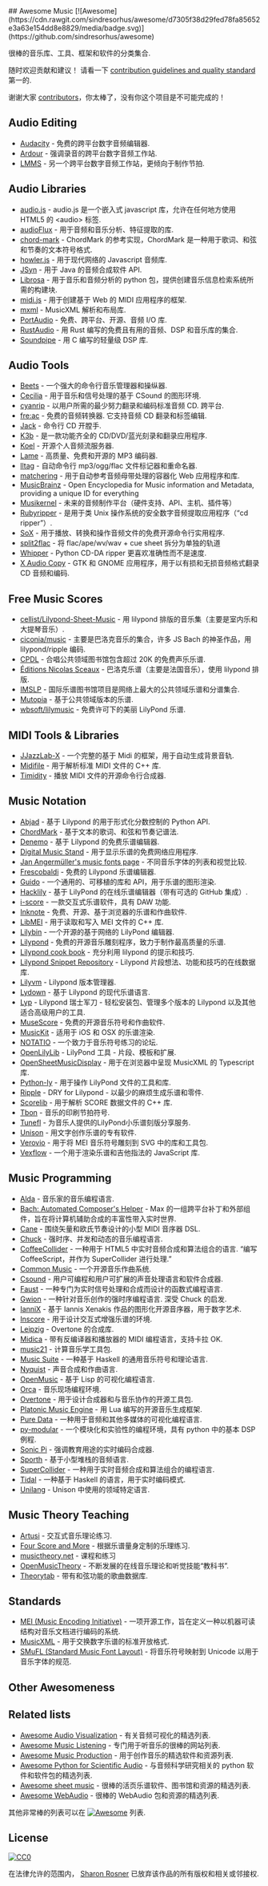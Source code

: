<div class="github-widget" data-repo="ciconia/awesome-music"></div>
<script async src="https://pagead2.googlesyndication.com/pagead/js/adsbygoogle.js"></script><ins class="adsbygoogle" style="display:block" data-ad-client="ca-pub-6890694312814945" data-ad-slot="5473692530" data-ad-format="auto"  data-full-width-responsive="true"></ins><script>(adsbygoogle = window.adsbygoogle || []).push({});</script>
## Awesome Music [![Awesome](https://cdn.rawgit.com/sindresorhus/awesome/d7305f38d29fed78fa85652e3a63e154dd8e8829/media/badge.svg)](https://github.com/sindresorhus/awesome)

很棒的音乐库、工具、框架和软件的分类集合.

随时欢迎贡献和建议！ 请看一下 [contribution guidelines and quality standard](https://github.com/ciconia/awesome-music/blob/master/CONTRIBUTING.md) 第一的.

谢谢大家 [contributors](https://github.com/ciconia/awesome-music/graphs/contributors)，你太棒了，没有你这个项目是不可能完成的！


## Audio Editing

* [Audacity](https://github.com/audacity/audacity) - 免费的跨平台数字音频编辑器.
* [Ardour](http://ardour.org/) - 强调录音的跨平台数字音频工作站.
* [LMMS](https://lmms.io/) - 另一个跨平台数字音频工作站，更倾向于制作节拍.

## Audio Libraries

* [audio.js](https://github.com/kolber/audiojs) - audio.js 是一个嵌入式 javascript 库，允许在任何地方使用 HTML5 的 &lt;audio&gt; 标签.
* [audioFlux](https://github.com/libAudioFlux/audioFlux) - 用于音频和音乐分析、特征提取的库.
* [chord-mark](https://github.com/no-chris/chord-mark) - ChordMark 的参考实现，ChordMark 是一种用于歌词、和弦和节奏的文本符号格式.
* [howler.js](https://github.com/goldfire/howler.js) - 用于现代网络的 Javascript 音频库.
* [JSyn](http://www.softsynth.com/jsyn/) - 用于 Java 的音频合成软件 API.
* [Librosa](https://github.com/librosa/librosa) - 用于音乐和音频分析的 python 包，提供创建音乐信息检索系统所需的构建块.
* [midi.js](https://github.com/mudcube/MIDI.js) - 用于创建基于 Web 的 MIDI 应用程序的框架.
* [mxml](https://github.com/venturemedia/mxml) - MusicXML 解析和布局库.
* [PortAudio](http://www.portaudio.com/) - 免费、跨平台、开源、音频 I/O 库.
* [RustAudio](https://github.com/RustAudio) - 用 Rust 编写的免费且有用的音频、DSP 和音乐库的集合.
* [Soundpipe](https://pbat.ch/proj/soundpipe.html) - 用 C 编写的轻量级 DSP 库.

## Audio Tools

* [Beets](http://beets.io/) - 一个强大的命令行音乐管理器和操纵器.
* [Cecilia](https://github.com/belangeo/cecilia5) - 用于音乐和信号处理的基于 CSound 的图形环境.
* [cyanrip](https://github.com/atomnuker/cyanrip)  - 以用户所需的最少努力翻录和编码标准音频 CD. 跨平台.
* [fre:ac](https://github.com/enzo1982/freac)  - 免费的音频转换器. 它支持音频 CD 翻录和标签编辑.
* [Jack](https://github.com/jack-cli-cd-ripper/jack) - 命令行 CD 开膛手.
* [K3b](https://github.com/KDE/k3b) - 是一款功能齐全的 CD/DVD/蓝光刻录和翻录应用程序.
* [Koel](https://github.com/phanan/koel) - 开源个人音频流服务器.
* [Lame](http://lame.sourceforge.net/) - 高质量、免费和开源的 MP3 编码器.
* [lltag](https://github.com/bgoglin/lltag) - 自动命令行 mp3/ogg/flac 文件标记器和重命名器.
* [matchering](https://github.com/sergree/matchering) - 用于自动参考音频母带处理的容器化 Web 应用程序和库.
* [MusicBrainz](https://musicbrainz.org) - Open Encyclopedia for Music information and Metadata, providing a unique ID for everything
* [Musikernel](https://github.com/j3ffhubb/musikernel) - 未来的音频制作平台（硬件支持、API、主机、插件等）
* [Rubyripper](https://github.com/bleskodev/rubyripper) - 是用于类 Unix 操作系统的安全数字音频提取应用程序（“cd ripper”）.
* [SoX](http://sox.sourceforge.net/) - 用于播放、转换和操作音频文件的免费开源命令行实用程序.
* [split2flac](https://github.com/ftrvxmtrx/split2flac) - 将 flac/ape/wv/wav + cue sheet 拆分为单独的轨道
* [Whipper](https://github.com/JoeLametta/whipper) - Python CD-DA ripper 更喜欢准确性而不是速度.
* [X Audio Copy](https://github.com/giorgiofranceschi/xaudiocopy) - GTK 和 GNOME 应用程序，用于以有损和无损音频格式翻录 CD 音频和编码.

## Free Music Scores

* [cellist/Lilypond-Sheet-Music](https://github.com/cellist/Lilypond-Sheet-Music) - 用 lilypond 排版的音乐集（主要是室内乐和大提琴音乐）.
* [ciconia/music](https://github.com/ciconia/music) - 主要是巴洛克音乐的集合，许多 JS Bach 的神圣作品，用 lilypond/ripple 编码.
* [CPDL](http://www.cpdl.org/) - 合唱公共领域图书馆包含超过 20K 的免费声乐乐谱.
* [Éditions Nicolas Sceaux](https://github.com/nsceaux/nenuvar) - 巴洛克乐谱（主要是法国音乐），使用 lilypond 排版.
* [IMSLP](http://imslp.org/) - 国际乐谱图书馆项目是网络上最大的公共领域乐谱和分谱集合.
* [Mutopia](https://github.com/MutopiaProject/MutopiaProject) - 基于公共领域版本的乐谱.
* [wbsoft/lilymusic](https://github.com/wbsoft/lilymusic) - 免费许可下的美丽 LilyPond 乐谱.

## MIDI Tools & Libraries

* [JJazzLab-X](https://github.com/jjazzboss/JJazzLab-X) - 一个完整的基于 Midi 的框架，用于自动生成背景音轨.
* [Midifile](http://midifile.sapp.org/) - 用于解析标准 MIDI 文件的 C++ 库.
* [Timidity](http://timidity.sourceforge.net/) - 播放 MIDI 文件的开源命令行合成器.

## Music Notation

* [Abjad](http://abjad.mbrsi.org/) - 基于 Lilypond 的用于形式化分数控制的 Python API.
* [ChordMark](https://chordmark.netlify.app/) - 基于文本的歌词、和弦和节奏记谱法.
* [Denemo](http://www.denemo.org/) - 基于 Lilypond 的免费乐谱编辑器.
* [Digital Music Stand](https://github.com/PatWie/digitalmusicstand) - 用于显示乐谱的免费网络应用程序.
* [Jan Angermüller's music fonts page](http://elbsound.studio/music_fonts.php) - 不同音乐字体的列表和视觉比较.
* [Frescobaldi](https://github.com/wbsoft/frescobaldi) - 免费的 Lilypond 乐谱编辑器.
* [Guido](http://guidolib.sourceforge.net/) - 一个通用的、可移植的库和 API，用于乐谱的图形渲染.
* [Hacklily](https://www.hacklily.org) - 基于 LilyPond 的在线乐谱编辑器（带有可选的 GitHub 集成）.
* [i-score](http://www.i-score.org) - 一款交互式乐谱软件，具有 DAW 功能.
* [Inknote](https://github.com/MichalPaszkiewicz/inknote) - 免费、开源、基于浏览器的乐谱和作曲软件.
* [LibMEI](https://github.com/DDMAL/libmei) - 用于读取和写入 MEI 文件的 C++ 库.
* [Lilybin](http://lilybin.com/) - 一个开源的基于网络的 LilyPond 编辑器.
* [Lilypond](http://lilypond.org/) - 免费的开源音乐雕刻程序，致力于制作最高质量的乐谱.
* [Lilypond cook book](https://github.com/noteflakes/lilypond-cookbook/wiki/) - 充分利用 lilypond 的提示和技巧.
* [Lilypond Snippet Repository](http://lsr.di.unimi.it/) - Lilypond 片段想法、功能和技巧的在线数据库.
* [Lilyvm](https://github.com/olsonpm/lilyvm) - Lilypond 版本管理器.
* [Lydown](https://github.com/ciconia/lydown) - 基于 Lilypond 的现代乐谱语言.
* [Lyp](https://github.com/noteflakes/lyp) - Lilypond 瑞士军刀 - 轻松安装包、管理多个版本的 Lilypond 以及其他适合高级用户的工具.
* [MuseScore](https://github.com/musescore/MuseScore) - 免费的开源音乐符号和作曲软件.
* [MusicKit](https://github.com/venturemedia/musickit) - 适用于 iOS 和 OSX 的乐谱渲染.
* [NOTATIO](http://notat.io/) - 一个致力于音乐符号练习的论坛.
* [OpenLilyLib](https://github.com/openlilylib/snippets/) - LilyPond 工具 - 片段、模板和扩展.
* [OpenSheetMusicDisplay](https://github.com/opensheetmusicdisplay/opensheetmusicdisplay) - 用于在浏览器中呈现 MusicXML 的 Typescript 库.
* [Python-ly](https://pypi.python.org/pypi/python-ly) - 用于操作 LilyPond 文件的工具和库.
* [Ripple](https://github.com/ciconia/ripple/) - DRY for Lilypond - 以最少的麻烦生成乐谱和零件.
* [Scorelib](http://scorelib.sapp.org/) - 用于解析 SCORE 数据文件的 C++ 库.
* [Tbon](https://github.com/Michael-F-Ellis/tbon) - 音乐的印刷节拍符号.
* [Tunefl](https://github.com/tiredpixel/tunefl) - 为音乐人提供的LilyPond小乐谱刻版分享服务.
* [Unison](https://unisonofficial.com/html/user-documentation.html?title=unison-editor) - 用文字创作乐谱的专有软件.
* [Verovio](https://github.com/rism-ch/verovio) - 用于将 MEI 音乐符号雕刻到 SVG 中的库和工具包.
* [Vexflow](https://github.com/0xfe/vexflow) - 一个用于渲染乐谱和吉他指法的 JavaScript 库.

## Music Programming

* [Alda](https://github.com/alda-lang/alda) - 音乐家的音乐编程语言.
* [Bach: Automated Composer's Helper](http://www.bachproject.net/) - Max 的一组跨平台补丁和外部组件，旨在将计算机辅助合成的丰富性带入实时世界.
* [Cane](https://github.com/Jackojc/cane) - 围绕矢量和欧氏节奏设计的小型 MIDI 音序器 DSL.
* [Chuck](https://github.com/ccrma/chuck) - 强时序、并发和动态的音乐编程语言.
* [CoffeeCollider](https://github.com/mohayonao/CoffeeCollider)  - 一种用于 HTML5 中实时音频合成和算法组合的语言.  “编写 CoffeeScript，并作为 SuperCollider 进行处理.”
* [Common Music](http://commonmusic.sourceforge.net/) - 一个开源音乐作曲系统.
* [Csound](http://csound.github.io/) - 用户可编程和用户可扩展的声音处理语言和软件合成器.
* [Faust](http://faust.grame.fr/) - 一种专门为实时信号处理和合成而设计的函数式编程语言.
* [Gwion](https://github.com/Gwion/Gwion)  - 一种针对音乐创作的强时序编程语言. 深受 Chuck 的启发.
* [IanniX](https://github.com/iannix/IanniX) - 基于 Iannis Xenakis 作品的图形化开源音序器，用于数字艺术.
* [Inscore](http://inscore.sourceforge.net/) - 用于设计交互式增强乐谱的环境.
* [Leipzig](https://github.com/ctford/leipzig) - Overtone 的合成库.
* [Midica](https://github.com/truj/midica) - 带有反编译器和播放器的 MIDI 编程语言，支持卡拉 OK.
* [music21](http://web.mit.edu/music21/) - 计算音乐学工具包.
* [Music Suite](http://music-suite.github.io/docs/ref/) - 一种基于 Haskell 的通用音乐符号和理论语言.
* [Nyquist](https://www.cs.cmu.edu/~music/nyquist/) - 声音合成和作曲语言.
* [OpenMusic](http://repmus.ircam.fr/openmusic/home) - 基于 Lisp 的可视化编程语言.
* [Orca](https://github.com/hundredrabbits/Orca) - 音乐现场编程环境.
* [Overtone](https://github.com/overtone/overtone/) - 用于设计合成器和与音乐协作的开源工具包.
* [Platonic Music Engine](http://www.platonicmusicengine.com/) - 用 Lua 编写的开源音乐生成框架.
* [Pure Data](http://puredata.info/) - 一种用于音频和其他多媒体的可视化编程语言.
* [py-modular](http://py-modular.readthedocs.io/) - 一个模块化和实验性的编程环境，具有 python 中的基本 DSP 例程.
* [Sonic Pi](http://sonic-pi.net/) - 强调教育用途的实时编码合成器.
* [Sporth](https://pbat.ch/proj/sporth.html) - 基于小型堆栈的音频语言.
* [SuperCollider](http://supercollider.github.io/) - 一种用于实时音频合成和算法组合的编程语言.
* [Tidal](https://tidalcycles.org/) - 一种基于 Haskell 的语言，用于实时编码模式.
* [Unilang](https://unisonofficial.com/html/user-documentation.html?title=unison-editor) - Unison 中使用的领域特定语言.

## Music Theory Teaching

* [Artusi](https://www.artusi.xyz) - 交互式音乐理论练习.
* [Four Score and More](https://fourscoreandmore.org/) - 根据乐谱量身定制的乐理练习.
* [musictheory.net](https://www.musictheory.net) - 课程和练习
* [OpenMusicTheory](http://openmusictheory.com/) - 不断发展的在线音乐理论和听觉技能“教科书”.
* [Theorytab](https://www.hooktheory.com/theorytab) - 带有和弦功能的歌曲数据库.

## Standards

* [MEI (Music Encoding Initiative)](http://music-encoding.org/) - 一项开源工作，旨在定义一种以机器可读结构对音乐文档进行编码的系统.
* [MusicXML](http://www.musicxml.com/) - 用于交换数字乐谱的标准开放格式.
* [SMuFL (Standard Music Font Layout)](http://www.smufl.org/) - 将音乐符号映射到 Unicode 以用于音乐字体的规范.

## Other Awesomeness

## Related lists

* [Awesome Audio Visualization](https://github.com/willianjusten/awesome-audio-visualization) - 有关音频可视化的精选列表.
* [Awesome Music Listening](https://github.com/ybayle/awesome-music-listening) - 专门用于听音乐的很棒的网站列表.
* [Awesome Music Production](https://github.com/adius/awesome-music-production) - 用于创作音乐的精选软件和资源列表.
* [Awesome Python for Scientific Audio](https://github.com/faroit/awesome-python-scientific-audio) - 与音频科学研究相关的 python 软件和软件包的精选列表.
* [Awesome sheet music](https://github.com/adius/awesome-sheet-music) - 很棒的活页乐谱软件、图书馆和资源的精选列表.
* [Awesome WebAudio](https://github.com/notthetup/awesome-webaudio) - 很棒的 WebAudio 包和资源的精选列表.

其他非常棒的列表可以在 [![Awesome](https://cdn.rawgit.com/sindresorhus/awesome/d7305f38d29fed78fa85652e3a63e154dd8e8829/media/badge.svg)](https://github.com/sindresorhus/awesome) 列表.

## License

[![CC0](https://i.creativecommons.org/p/zero/1.0/88x31.png)](https://creativecommons.org/publicdomain/zero/1.0/)

在法律允许的范围内， [Sharon Rosner](http://github.com/ciconia) 已放弃该作品的所有版权和相关或邻接权.

